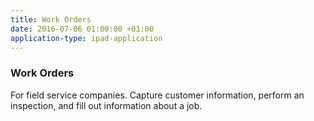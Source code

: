 ```yaml
---
title: Work Orders
date: 2016-07-06 01:00:00 +01:00
application-type: ipad-application
---
```


### Work Orders

For field service companies. Capture customer information, perform an inspection, and fill out information about a job.
